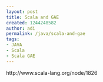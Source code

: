 ```yaml
---
layout: post
title: Scala and GAE
created: 1244248582
author: adi
permalink: /java/scala-and-gae
tags:
- JAVA
- Scala
- Scala GAE
---
```

<p>http://www.scala-lang.org/node/1826&nbsp;</p>
